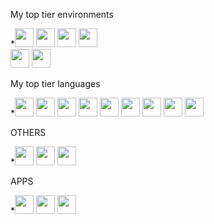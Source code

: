My top tier environments

*<img src="https://cdn.jsdelivr.net/gh/devicons/devicon/icons/react/react-original-wordmark.svg" width="30px" height="30px"/>
<img src="https://cdn.jsdelivr.net/gh/devicons/devicon/icons/angularjs/angularjs-plain.svg" width="30px" height="30px"/>
<img src="https://cdn.jsdelivr.net/gh/devicons/devicon/icons/firebase/firebase-plain-wordmark.svg" width="30px" height="30px"/>
<img src="https://cdn.jsdelivr.net/gh/devicons/devicon/icons/unity/unity-original-wordmark.svg" width="30px" height="30px"/>       
<img src="https://cdn.jsdelivr.net/gh/devicons/devicon/icons/nodejs/nodejs-original.svg" width="30px" height="30px"/>
<img src="https://cdn.jsdelivr.net/gh/devicons/devicon/icons/threejs/threejs-original.svg" width="30px" height="30px"/>

My top tier languages

*<img src="https://cdn.jsdelivr.net/gh/devicons/devicon/icons/html5/html5-original.svg" width="30px" height="30px"/>
<img src="https://cdn.jsdelivr.net/gh/devicons/devicon/icons/css3/css3-original.svg" width="30px" height="30px"/>
<img src="https://cdn.jsdelivr.net/gh/devicons/devicon/icons/javascript/javascript-original.svg" width="30px" height="30px"/>
<img src="https://cdn.jsdelivr.net/gh/devicons/devicon/icons/typescript/typescript-original.svg" width="30px" height="30px"/>
<img src="https://cdn.jsdelivr.net/gh/devicons/devicon/icons/java/java-plain-wordmark.svg" width="30px" height="30px"/>
<img src="https://cdn.jsdelivr.net/gh/devicons/devicon/icons/python/python-original.svg" width="30px" height="30px"/>
<img src="https://cdn.jsdelivr.net/gh/devicons/devicon/icons/csharp/csharp-original.svg" width="30px" height="30px"/>
<img src="https://cdn.jsdelivr.net/gh/devicons/devicon/icons/cplusplus/cplusplus-original.svg" width="30px" height="30px"/>
<img src="https://cdn.jsdelivr.net/gh/devicons/devicon/icons/c/c-original.svg" width="30px" height="30px"/>

OTHERS

*<img src="https://cdn.jsdelivr.net/gh/devicons/devicon/icons/haskell/haskell-original.svg" width="30px" height="30px"/>
<img src="https://cdn.jsdelivr.net/gh/devicons/devicon/icons/julia/julia-original-wordmark.svg" width="30px" height="30px"/>
<img src="https://cdn.jsdelivr.net/gh/devicons/devicon/icons/r/r-original.svg" width="30px" height="30px"/>
          
APPS

*<img src="https://cdn.jsdelivr.net/gh/devicons/devicon/icons/vscode/vscode-original.svg" width="30px" height="30px"/>
<img src="https://cdn.jsdelivr.net/gh/devicons/devicon/icons/visualstudio/visualstudio-plain.svg" width="30px" height="30px"/>
<img src="https://cdn.jsdelivr.net/gh/devicons/devicon/icons/jetbrains/jetbrains-original.svg" width="30px" height="30px"/>
          
